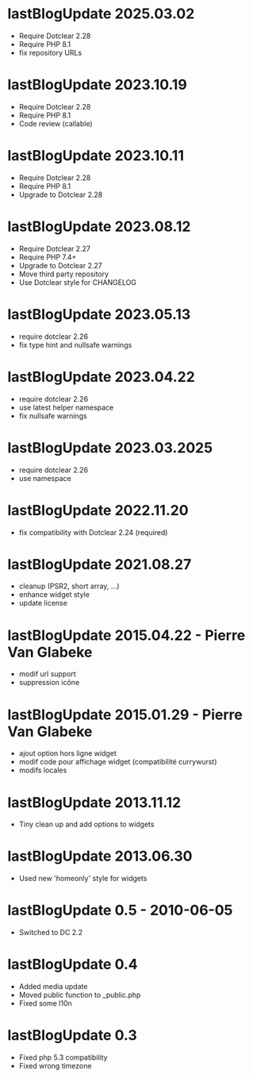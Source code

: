 lastBlogUpdate 2025.03.02
===========================================================
* Require Dotclear 2.28
* Require PHP 8.1
* fix repository URLs

lastBlogUpdate 2023.10.19
===========================================================
* Require Dotclear 2.28
* Require PHP 8.1
* Code review (callable)

lastBlogUpdate 2023.10.11
===========================================================
* Require Dotclear 2.28
* Require PHP 8.1
* Upgrade to Dotclear 2.28

lastBlogUpdate 2023.08.12
===========================================================
* Require Dotclear 2.27
* Require PHP 7.4+
* Upgrade to Dotclear 2.27
* Move third party repository
* Use Dotclear style for CHANGELOG

lastBlogUpdate 2023.05.13
===========================================================
* require dotclear 2.26
* fix type hint and nullsafe warnings

lastBlogUpdate 2023.04.22
===========================================================
* require dotclear 2.26
* use latest helper namespace
* fix nullsafe warnings

lastBlogUpdate 2023.03.2025
===========================================================
* require dotclear 2.26
* use namespace

lastBlogUpdate 2022.11.20
===========================================================
* fix compatibility with Dotclear 2.24 (required)

lastBlogUpdate 2021.08.27
===========================================================
* cleanup (PSR2, short array, ...)
* enhance widget style
* update license

lastBlogUpdate 2015.04.22 - Pierre Van Glabeke
===========================================================
* modif url support
* suppression icône

lastBlogUpdate 2015.01.29 - Pierre Van Glabeke
===========================================================
* ajout option hors ligne widget
* modif code pour affichage widget (compatibilité currywurst)
* modifs locales

lastBlogUpdate 2013.11.12
===========================================================
* Tiny clean up and add options to widgets

lastBlogUpdate 2013.06.30
===========================================================
* Used new 'homeonly' style for widgets

lastBlogUpdate 0.5 - 2010-06-05
===========================================================
* Switched to DC 2.2

lastBlogUpdate 0.4
===========================================================
* Added media update
* Moved public function to _public.php
* Fixed some l10n

lastBlogUpdate 0.3
===========================================================
* Fixed php 5.3 compatibility
* Fixed wrong timezone